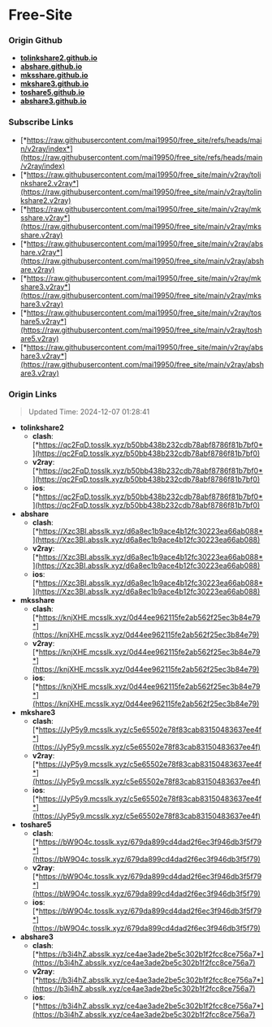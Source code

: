 # Free-Site

### Origin Github

- [**tolinkshare2.github.io**](https://github.com/tolinkshare2/tolinkshare2.github.io)
- [**abshare.github.io**](https://github.com/abshare/abshare.github.io)
- [**mksshare.github.io**](https://github.com/mksshare/mksshare.github.io)
- [**mkshare3.github.io**](https://github.com/mkshare3/mkshare3.github.io)
- [**toshare5.github.io**](https://github.com/toshare5/toshare5.github.io)
- [**abshare3.github.io**](https://github.com/abshare3/abshare3.github.io)

### Subscribe Links

- [*https://raw.githubusercontent.com/mai19950/free_site/refs/heads/main/v2ray/index*](https://raw.githubusercontent.com/mai19950/free_site/refs/heads/main/v2ray/index)
- [*https://raw.githubusercontent.com/mai19950/free_site/main/v2ray/tolinkshare2.v2ray*](https://raw.githubusercontent.com/mai19950/free_site/main/v2ray/tolinkshare2.v2ray)
- [*https://raw.githubusercontent.com/mai19950/free_site/main/v2ray/mksshare.v2ray*](https://raw.githubusercontent.com/mai19950/free_site/main/v2ray/mksshare.v2ray)
- [*https://raw.githubusercontent.com/mai19950/free_site/main/v2ray/abshare.v2ray*](https://raw.githubusercontent.com/mai19950/free_site/main/v2ray/abshare.v2ray)
- [*https://raw.githubusercontent.com/mai19950/free_site/main/v2ray/mkshare3.v2ray*](https://raw.githubusercontent.com/mai19950/free_site/main/v2ray/mkshare3.v2ray)
- [*https://raw.githubusercontent.com/mai19950/free_site/main/v2ray/toshare5.v2ray*](https://raw.githubusercontent.com/mai19950/free_site/main/v2ray/toshare5.v2ray)
- [*https://raw.githubusercontent.com/mai19950/free_site/main/v2ray/abshare3.v2ray*](https://raw.githubusercontent.com/mai19950/free_site/main/v2ray/abshare3.v2ray)

### Origin Links

> Updated Time: 2024-12-07 01:28:41

- **tolinkshare2**
  - **clash**: [*https://qc2FqD.tosslk.xyz/b50bb438b232cdb78abf8786f81b7bf0*](https://qc2FqD.tosslk.xyz/b50bb438b232cdb78abf8786f81b7bf0)
  - **v2ray**: [*https://qc2FqD.tosslk.xyz/b50bb438b232cdb78abf8786f81b7bf0*](https://qc2FqD.tosslk.xyz/b50bb438b232cdb78abf8786f81b7bf0)
  - **ios**: [*https://qc2FqD.tosslk.xyz/b50bb438b232cdb78abf8786f81b7bf0*](https://qc2FqD.tosslk.xyz/b50bb438b232cdb78abf8786f81b7bf0)
- **abshare**
  - **clash**: [*https://Xzc3BI.absslk.xyz/d6a8ec1b9ace4b12fc30223ea66ab088*](https://Xzc3BI.absslk.xyz/d6a8ec1b9ace4b12fc30223ea66ab088)
  - **v2ray**: [*https://Xzc3BI.absslk.xyz/d6a8ec1b9ace4b12fc30223ea66ab088*](https://Xzc3BI.absslk.xyz/d6a8ec1b9ace4b12fc30223ea66ab088)
  - **ios**: [*https://Xzc3BI.absslk.xyz/d6a8ec1b9ace4b12fc30223ea66ab088*](https://Xzc3BI.absslk.xyz/d6a8ec1b9ace4b12fc30223ea66ab088)
- **mksshare**
  - **clash**: [*https://knjXHE.mcsslk.xyz/0d44ee962115fe2ab562f25ec3b84e79*](https://knjXHE.mcsslk.xyz/0d44ee962115fe2ab562f25ec3b84e79)
  - **v2ray**: [*https://knjXHE.mcsslk.xyz/0d44ee962115fe2ab562f25ec3b84e79*](https://knjXHE.mcsslk.xyz/0d44ee962115fe2ab562f25ec3b84e79)
  - **ios**: [*https://knjXHE.mcsslk.xyz/0d44ee962115fe2ab562f25ec3b84e79*](https://knjXHE.mcsslk.xyz/0d44ee962115fe2ab562f25ec3b84e79)
- **mkshare3**
  - **clash**: [*https://JyP5y9.mcsslk.xyz/c5e65502e78f83cab83150483637ee4f*](https://JyP5y9.mcsslk.xyz/c5e65502e78f83cab83150483637ee4f)
  - **v2ray**: [*https://JyP5y9.mcsslk.xyz/c5e65502e78f83cab83150483637ee4f*](https://JyP5y9.mcsslk.xyz/c5e65502e78f83cab83150483637ee4f)
  - **ios**: [*https://JyP5y9.mcsslk.xyz/c5e65502e78f83cab83150483637ee4f*](https://JyP5y9.mcsslk.xyz/c5e65502e78f83cab83150483637ee4f)
- **toshare5**
  - **clash**: [*https://bW9O4c.tosslk.xyz/679da899cd4dad2f6ec3f946db3f5f79*](https://bW9O4c.tosslk.xyz/679da899cd4dad2f6ec3f946db3f5f79)
  - **v2ray**: [*https://bW9O4c.tosslk.xyz/679da899cd4dad2f6ec3f946db3f5f79*](https://bW9O4c.tosslk.xyz/679da899cd4dad2f6ec3f946db3f5f79)
  - **ios**: [*https://bW9O4c.tosslk.xyz/679da899cd4dad2f6ec3f946db3f5f79*](https://bW9O4c.tosslk.xyz/679da899cd4dad2f6ec3f946db3f5f79)
- **abshare3**
  - **clash**: [*https://b3i4hZ.absslk.xyz/ce4ae3ade2be5c302b1f2fcc8ce756a7*](https://b3i4hZ.absslk.xyz/ce4ae3ade2be5c302b1f2fcc8ce756a7)
  - **v2ray**: [*https://b3i4hZ.absslk.xyz/ce4ae3ade2be5c302b1f2fcc8ce756a7*](https://b3i4hZ.absslk.xyz/ce4ae3ade2be5c302b1f2fcc8ce756a7)
  - **ios**: [*https://b3i4hZ.absslk.xyz/ce4ae3ade2be5c302b1f2fcc8ce756a7*](https://b3i4hZ.absslk.xyz/ce4ae3ade2be5c302b1f2fcc8ce756a7)
